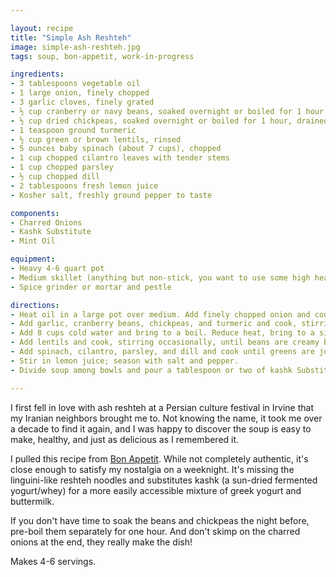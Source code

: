 ```yaml
---

layout: recipe
title: "Simple Ash Reshteh"
image: simple-ash-reshteh.jpg
tags: soup, bon-appetit, work-in-progress

ingredients:
- 3 tablespoons vegetable oil
- 1 large onion, finely chopped
- 3 garlic cloves, finely grated
- ½ cup cranberry or navy beans, soaked overnight or boiled for 1 hour, drained
- ½ cup dried chickpeas, soaked overnight or boiled for 1 hour, drained
- 1 teaspoon ground turmeric
- ½ cup green or brown lentils, rinsed
- 5 ounces baby spinach (about 7 cups), chopped
- 1 cup chopped cilantro leaves with tender stems
- 1 cup chopped parsley
- ½ cup chopped dill
- 2 tablespoons fresh lemon juice
- Kosher salt, freshly ground pepper to taste

components:
- Charred Onions
- Kashk Substitute
- Mint Oil

equipment:
- Heavy 4-6 quart pot
- Medium skillet (anything but non-stick, you want to use some high heat)
- Spice grinder or mortar and pestle

directions:
- Heat oil in a large pot over medium. Add finely chopped onion and cook, stirring occasionally, until golden brown and soft, 6–8 minutes.
- Add garlic, cranberry beans, chickpeas, and turmeric and cook, stirring, until fragrant, about 2 minutes.
- Add 8 cups cold water and bring to a boil. Reduce heat, bring to a simmer, and cook, stirring occasionally, until beans are halfway cooked (they should still be very al dente), 25–35 minutes.
- Add lentils and cook, stirring occasionally, until beans are creamy but still hold their shape, and lentils are tender, 25–35 minutes (the soup may look a bit thick, but don’t fret; the greens will release liquid when they’re added, thinning the soup out a bit).
- Add spinach, cilantro, parsley, and dill and cook until greens are just wilted and have slightly darkened, 4–6 minutes.
- Stir in lemon juice; season with salt and pepper.
- Divide soup among bowls and pour a tablespoon or two of kashk Substitute over soup. Drizzle mint oil over soup, then top with charred onions.

---
```


I first fell in love with ash reshteh at a Persian culture festival in Irvine that my Iranian neighbors brought me to.
Not knowing the name, it took me over a decade to find it again, and I was happy to discover the soup is easy to make, healthy, and just as delicious as I remembered it.

I pulled this recipe from [Bon Appetit](https://www.bonappetit.com/recipe/beans-green-soup-with-yogurt-mint). While not completely authentic, it's close enough to satisfy my nostalgia on a weeknight.
It's missing the linguini-like reshteh noodles and substitutes kashk (a sun-dried fermented yogurt/whey) for a more easily accessible mixture of greek yogurt and buttermilk.

If you don't have time to soak the beans and chickpeas the night before, pre-boil them separately for one hour. And don't skimp on the charred onions at the end, they really make the dish!

Makes 4-6 servings.
